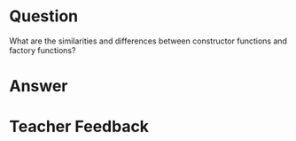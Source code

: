 # Question
What are the similarities and differences between constructor functions and factory functions?

# Answer


# Teacher Feedback